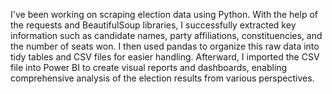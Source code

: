 I've been working on scraping election data using Python. With the help of the requests and BeautifulSoup libraries, I successfully extracted key information such as candidate names, party affiliations, constituencies, and the number of seats won. I then used pandas to organize this raw data into tidy tables and CSV files for easier handling. Afterward, I imported the CSV file into Power BI to create visual reports and dashboards, enabling comprehensive analysis of the election results from various perspectives.
